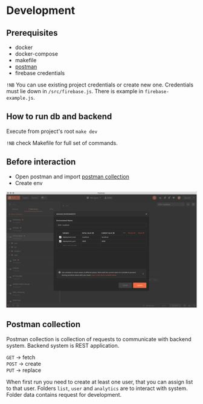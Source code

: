 # Development

## Prerequisites
* docker
* docker-compose
* makefile
* [postman](https://www.postman.com/)
* firebase credentials

`!NB` You can use existing project credentials or create new one. 
Credentials must lie down in `/src/firebase.js`. There is example in `firebase-example.js`.  

## How to run db and backend
Execute from project's root
`make dev`

`!NB` check Makefile for full set of commands.

## Before interaction
* Open postman and import [postman collection](https://www.getpostman.com/collections/773a9544c72bb200bf09)
* Create env 
 
![img](./pic/vars.png)

## Postman collection 
Postman collection is collection of requests to communicate with backend system.
Backend system is REST application.

`GET`     -> fetch   
`POST`    -> create  
`PUT`     -> replace  

When first run you need to create at least one user, that you can assign list to that user.
Folders `list`, `user` and `analytics` are to interact with system.
Folder data contains request for development.  


